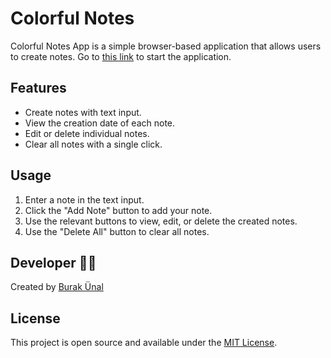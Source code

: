 # Colorful Notes

Colorful Notes App is a simple browser-based application that allows users to create notes. Go to [this link](https://burakunal28.github.io/colorful-notes) to start the application.

## Features

- Create notes with text input.
- View the creation date of each note.
- Edit or delete individual notes.
- Clear all notes with a single click.

## Usage

1. Enter a note in the text input.
3. Click the "Add Note" button to add your note.
4. Use the relevant buttons to view, edit, or delete the created notes.
5. Use the "Delete All" button to clear all notes.

## Developer 👨‍💻

Created by [Burak Ünal](https://burakunal28.vercel.app/)

## License

This project is open source and available under the [MIT License](LICENSE).
